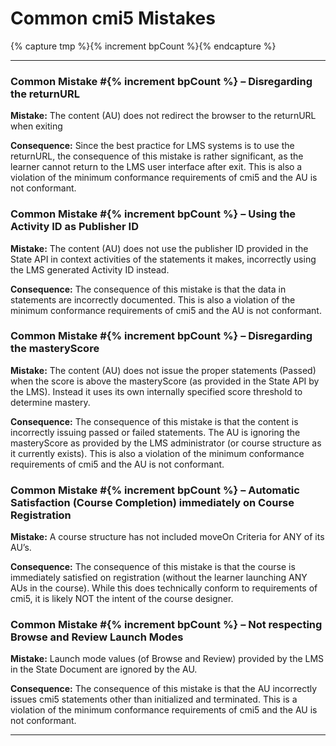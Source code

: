 ---
---

# Common cmi5 Mistakes
{% capture tmp %}{% increment bpCount %}{% endcapture %}

------

### Common Mistake #{% increment bpCount %} – Disregarding the returnURL

**Mistake:**  The content (AU) does not redirect the browser to the returnURL when exiting

**Consequence:**  Since the best practice for LMS systems is to use the returnURL, the consequence of this mistake is rather significant, as the learner cannot return to the LMS user interface after exit.  This is also a violation of the minimum conformance requirements of cmi5 and the AU is not conformant.

### Common Mistake #{% increment bpCount %} –  Using the Activity ID as Publisher ID

**Mistake:**  The content (AU) does not use the publisher ID provided in the State API in context activities of the statements it makes, incorrectly using the LMS generated Activity ID instead.

**Consequence:**	 The consequence of this mistake is that the data in statements are incorrectly documented.  This is also a violation of the minimum conformance requirements of cmi5 and the AU is not conformant.

### Common Mistake #{% increment bpCount %} –  Disregarding the masteryScore

**Mistake:** The content (AU) does not issue the proper statements (Passed) when the score is above the masteryScore (as provided in the State API by the LMS).  Instead it uses its own internally specified score threshold to determine mastery.

**Consequence:**	The consequence of this mistake is that the content is incorrectly issuing passed or failed statements.  The AU is ignoring the masteryScore as provided by the LMS administrator (or course structure as it currently exists).  This is also a violation of the minimum conformance requirements of cmi5 and the AU is not conformant.

### Common Mistake #{% increment bpCount %} –  Automatic Satisfaction (Course Completion) immediately on Course Registration

**Mistake:** A course structure has not included moveOn Criteria for ANY of its AU’s.

**Consequence:**	The consequence of this mistake is that the course is immediately satisfied on registration (without the learner launching ANY AUs in the course).  While this does technically conform to requirements of cmi5, it is likely NOT the intent of the course designer.

### Common Mistake #{% increment bpCount %} –  Not respecting Browse and Review Launch Modes

**Mistake:** Launch mode values (of Browse and Review) provided by the LMS in the State Document are ignored by the AU.  

**Consequence:** The consequence of this mistake is that the AU incorrectly issues cmi5 statements other than initialized and terminated.  This is a violation of the minimum conformance requirements of cmi5 and the AU is not conformant.



------
